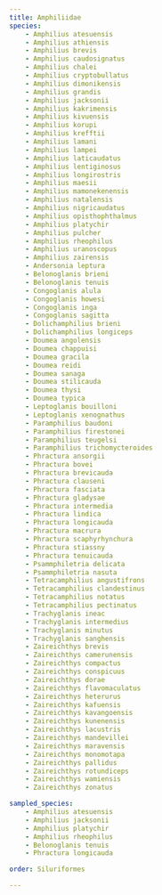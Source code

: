 ```yaml
---
title: Amphiliidae
species:
    - Amphilius atesuensis
    - Amphilius athiensis
    - Amphilius brevis
    - Amphilius caudosignatus
    - Amphilius chalei
    - Amphilius cryptobullatus
    - Amphilius dimonikensis
    - Amphilius grandis
    - Amphilius jacksonii
    - Amphilius kakrimensis
    - Amphilius kivuensis
    - Amphilius korupi
    - Amphilius krefftii
    - Amphilius lamani
    - Amphilius lampei
    - Amphilius laticaudatus
    - Amphilius lentiginosus
    - Amphilius longirostris
    - Amphilius maesii
    - Amphilius mamonekenensis
    - Amphilius natalensis
    - Amphilius nigricaudatus
    - Amphilius opisthophthalmus
    - Amphilius platychir
    - Amphilius pulcher
    - Amphilius rheophilus
    - Amphilius uranoscopus
    - Amphilius zairensis
    - Andersonia leptura
    - Belonoglanis brieni
    - Belonoglanis tenuis
    - Congoglanis alula
    - Congoglanis howesi
    - Congoglanis inga
    - Congoglanis sagitta
    - Dolichamphilius brieni
    - Dolichamphilius longiceps
    - Doumea angolensis
    - Doumea chappuisi
    - Doumea gracila
    - Doumea reidi
    - Doumea sanaga
    - Doumea stilicauda
    - Doumea thysi
    - Doumea typica
    - Leptoglanis bouilloni
    - Leptoglanis xenognathus
    - Paramphilius baudoni
    - Paramphilius firestonei
    - Paramphilius teugelsi
    - Paramphilius trichomycteroides
    - Phractura ansorgii
    - Phractura bovei
    - Phractura brevicauda
    - Phractura clauseni
    - Phractura fasciata
    - Phractura gladysae
    - Phractura intermedia
    - Phractura lindica
    - Phractura longicauda
    - Phractura macrura
    - Phractura scaphyrhynchura
    - Phractura stiassny
    - Phractura tenuicauda
    - Psammphiletria delicata
    - Psammphiletria nasuta
    - Tetracamphilius angustifrons
    - Tetracamphilius clandestinus
    - Tetracamphilius notatus
    - Tetracamphilius pectinatus
    - Trachyglanis ineac
    - Trachyglanis intermedius
    - Trachyglanis minutus
    - Trachyglanis sanghensis
    - Zaireichthys brevis
    - Zaireichthys camerunensis
    - Zaireichthys compactus
    - Zaireichthys conspicuus
    - Zaireichthys dorae
    - Zaireichthys flavomaculatus
    - Zaireichthys heterurus
    - Zaireichthys kafuensis
    - Zaireichthys kavangoensis
    - Zaireichthys kunenensis
    - Zaireichthys lacustris
    - Zaireichthys mandevillei
    - Zaireichthys maravensis
    - Zaireichthys monomotapa
    - Zaireichthys pallidus
    - Zaireichthys rotundiceps
    - Zaireichthys wamiensis
    - Zaireichthys zonatus

sampled_species:
    - Amphilius atesuensis
    - Amphilius jacksonii
    - Amphilius platychir
    - Amphilius rheophilus
    - Belonoglanis tenuis
    - Phractura longicauda

order: Siluriformes

---
```

